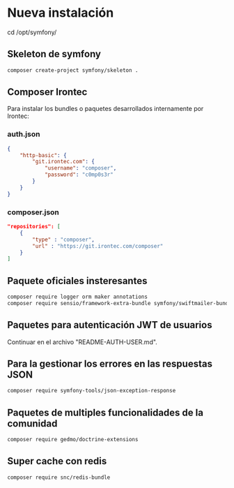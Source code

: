 # Nueva instalación

cd /opt/symfony/

## Skeleton de symfony

````bash
composer create-project symfony/skeleton .
````

## Composer Irontec

Para instalar los bundles o paquetes desarrollados internamente por Irontec:

### auth.json

````json
{
    "http-basic": {
        "git.irontec.com": {
            "username": "composer",
            "password": "c0mp0s3r"
        }
    }
}
````

### composer.json

````json
"repositories": [
    {
        "type" : "composer",
        "url" : "https://git.irontec.com/composer"
    }
]
````

## Paquete oficiales insteresantes

````bash
composer require logger orm maker annotations
composer require sensio/framework-extra-bundle symfony/swiftmailer-bundle symfony/translation symfony/twig-bundle symfony/validator
````

## Paquetes para autenticación JWT de usuarios

Continuar en el archivo "README-AUTH-USER.md".

## Para la gestionar los errores en las respuestas JSON

````bash
composer require symfony-tools/json-exception-response
````

## Paquetes de multiples funcionalidades de la comunidad

````bash
composer require gedmo/doctrine-extensions
````

## Super cache con redis

````bash
composer require snc/redis-bundle
````
